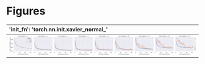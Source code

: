
# Figures

| 'init_fn': 'torch.nn.init.xavier_normal_'                    |
|:-------------------------------------------------------------|
| ![](./curve-focus-select_lr-torch_nn_init_xavier_normal.png) |

